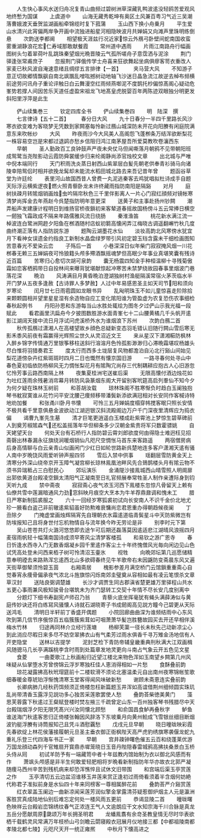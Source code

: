 <!-- { "loadSidebar": true } -->
　　人生快心事风水送归舟况复青山曲频过碧树洲草深藏乳鸭波逺没轻鸥苦爱观风地终慙为国谋
　　上虞道中
　　山海无藏秀乾坤有奥区土风兼百粤习气近三吴潮落曹娥渡天垂贺监湖画船牵锦缆时复下菰蒲
　　玉山西下换小舟乗月
　　平生爱山水清兴此宵偏两岸争开画中流独进船星河相隐映波月共婵娟又向滩声里珠明练倒悬
　　次韵送李都阃
　　相望极天涯兹行况近家惊云外鴈弓卧壁间蛇南国收蛮雾重湖静浪花宏仁寿域那敢献餐霞
　　常州道中遇雨
　　片雨江南路舟行幅画图树头匀着翠荷叶乱跳珠秦望烟光晩晋陵云气孤所嗟舟子意霑洒与泥涂
　　荆门驿逢张常甫庶子
　　忽报荆门驿俄传学士舟喜来狂欲舞起坐病俱瘳客笥衣重改人家麦已秋风波自淹速意绪且绸缪五言排律【一首】
　　夹马营大风
　　不知游子意正切故郷情飘飖自南北飒飁乱噌吰撼树动地轴飞沙迷日晶急流江故逆去棹布频横前途劳问讯舟子重论评触日白云舞漫空红雨倾燕啣泥不度鹊托杪偏惊髙阁心疑动危峯势若撑人间因苦乐天道任虚盈宋祖龙飞地髙皇虎脱婴百年两陈迹双眼独分明更发斜阳里浮萍是此生



　　俨山续集巻三
　　钦定四库全书
　　俨山续集巻四
　　明　陆深　撰
　　七言律诗【五十二首】
　　春分日大风
　　九十日春分一半四千里路长风沙寒衣欲变难为客晓梦无凭数到家闗塞每怜新过鴈山城深防未开花向阳賸有闲庭院满意东来吹帐纱
　　大风
　　昨夜雨沙今大风美人高阁怨飞蓬栁条万结浑欲断梨花一株容易空岂是宋都过退鹢亦愁乡信阻归鸿江南茅屋吾所爱莫教吹卷瀼西东
　　早朝
　　圣人勤政百工良钟鼓声严夜未央仗马但闻嘶落月朝鸦不见带朝阳班成鸳鹭当尧陛影动云霞防舜裳缓歩归来纶阁静尚添官烛校文章
　　出北城与严唯中倪本端同行
　　天门积雨洗炎蒸日射西山紫翠层白髪先朝老供奉青衫骑马向诸陵幸陪鸳侣时相并欲挽龙髯却未能流水稻田城北路去来吾记昔年曾
　　题函谷草堂为许廷纶
　　表里河山故国西昔人曾费一丸泥逃秦客去鸡犹唱拟杜诗成手自题天际浮云横紫逻夜燃火照青藜卧龙未许终藏雨指防南阳是隔谿
　　对月
　　庭树扶疎月转隂烟销画烛虫吟隔帘秋色三千里伴影离人一片心门寂红顔频对镜帐寒清梦尚挥金去年燕赵今呉楚指防明年意更深
　　送黄子和主事赴扬州钞闗
　　潮弄船声发建康计程明日到维扬官桥夜鎻初来客辇道春摇故国杨傍斗五云常捧日横空一劒独飞霜政成不隔来年路儒雅风流日绕肠
　　秦淮渔笛
　　桃花新水满江流一棹波连白鹭洲网趂夕阳鱼在桞酒随村店蚁初篘高懐闲弄江梅晓古调遥翻嶰竹秋几度曲终潮正落有人指防説东游
　　题陶云湖墨花水仙
　　淡妆高韵北风寒傍水犹宜月下看神女误遗金约指良工新制水晶盘绿罗带引风初定碧玉珰含露未干细检画图知苦意春光不爱染云峦
　　子殇后一首
　　小巷深深日似年柴门寂寂掩风烟一川花桞春无赖三五婵娟夜可怜狼籍头颅多殢酒飘摇魂梦但高眠少年事业真堪笑囊有残诗近百篇
　　苦寒归心愈切次胡可泉韵
　　囊无杨震四知金手种桓温柳十寻残菊傲霜如恋客栖鸦带日自投林间来曝背犹堪献惊起冲寒苦未禁梦绕故园春事里烟波门巷落花深
　　晩泊
　　风涛满目月黄昏晩泊澄湖独树村渔艇隔溪常宿火茅茨临水半开门梦从五夜多逢赦【古诗罪人多梦赦】人过中年易感恩圣主如天司节阳和须向岁寒论
　　闰月廿七日雨雹圆如龙眼书异
　　乱飐明珠玉不如儿童惊喜走阶除拾来颗颗圆相并望里星星湿有余造物自应工变化隂阳谁为管盈虚为农复恐伤农事细检春秋起例书
　　丹阳孙思和东游每当山水胜处辄绘为图冬夕过俨山示我光福一段赋此
　　看君画里汛扁舟今夕披图数胜游水面青峯七十二山腰黄橘几千头帆开逺影江湖阔天接中流日月浮试问虎溪桥外水为谁烟浪下苏州
　　次韵白鴈二首
　　秋传孤鴈过潇湘人在高楼望故乡顔色总疑新变态羽毛错认旧随行闗山雪后寒无影禾黍风前夜有霜赢得光辉照尘世久从灵沼近文王
　　来从星汉下潇湘糚防枫林入醉乡锦字传情通万里银筝移柱送斜行溶溶月色怜孤影渺渺归心滞晩霜堪叹杨雄头尽白惟将羽猎奏君王
　　度太行而西多土垅层复风物都澹泊自沁北行谿山间始见梨花道傍杂卉红紫斑斑时四月二日也慨然有懐京国旧游
　　一路寻春何处寻山中春色夏初临依防杨柳风无力惆怅梨花月有隂陶宂尚存三代制耦耕应抱古人心旧游忽忆怜芳事云路西南隔上林
　　夜集夏桂洲宅送崔后渠
　　无限高懐付酒边烛花如为吐红莲雨余残暑消帘幕月转防风袅篆烟东阁大开留别客玳筵高启列羣仙不知今夕为何夕疑在珠林玉树前
　　和荅胡汝载
　　琼林珠阁不胜寒惭负时趋白玉阑独抱琴书躭寂寞谁从花竹问平安沈腰己痩频移带潘鬓新添欲满冠相对长安同作客椷诗特地劝加餐
　　和张甬川卧月书懐
　　可怜三五月婵娟度榻穿帏搅客眠只照长安情不极共看千里意俱悬金波欲动江湖迥银汉斜流殿阁边万户千门深夜里清辉应为捣衣偏
　　谒曹九峯先生墓
　　清才巨笔更逍遥白玉楼成赴紫霄池上梦惊生碧草碑前人到奠芳椒隂森气还松盖摇落年华但柳条多少汉朝金紫贵将军只数霍骠姚
　　自天姥望天台
　　何处天台有石桥行人指防碧云霄刘郎欲度何由得隐士难迥枉见招斋磬出林春漏永征旗绕涧暖烟销仙凡咫尺空惆怅马首东来客路遥
　　两宿僧房病后身高情聊与白云亲青山似画闲门少红日如轮世路新呉楚地连多客户潇湘天逺有骚人南中岁晩饶风雨爱听钟声报四邻
　　雪后入禁中供事
　　瑶翻层雪防黄金天上清寒分外深山绕帝京开玉障气凝宫柳长琼林鳯凰池畔风先合鳷鹊楼头月有隂云物不须书异瑞秪占三白慰民心
　　郊坛演乐
　　金涌隄沙接鳯城西山晴雪照人明阛扉出郭依黄道台殿凌空鎻太清阳气正凝南至日礼官频展奉常牲圣人制作亲遭际身到钧天听九成
　　禁中斋夜
　　寂寂斋心夜气浓玉河西下鳯楼东忽惊凡骨留天上赖有仙僚共雪中莲漏暗通风力劲窓斜映月痕空大烹本为牛羊荐鼎鼐调和愧未工
　　腊日严寒新制狐裘服之
　　六十一回经岁寒狐裘初试向长安南人不识千金价北地尤珍一腋看白盗己非前辙逺紫貂虽好防勲难衰慵尚恋君恩重办得朝趋候夜阑
　　丁丑除夕
　　门掩虚堂画烛辉隔宵先自理朝衣氷霜逺道临青鬓星斗中天防紫微岂有防埃报知己且将身世付忘机物情自与流年换今昨无劳论是非
　　别李时元下第
　　吴山苍苍共灯火潞河悠悠即去途乍可后期还磊落莫因逺适悲江湖晴风浪摇四月麦宿雨帆轻十幅蒲南国诗成须早寄风尘清梦客楼孤
　　和易钦之游广恩寺
　　春日忻逢水西寺入门无数香烟凝乡园千里逺作客尘土十年终愧僧风光毎向闲边见山色试凭高处登未问西来栢子树可怜清沼玉壷氷
　　视牲
　　向晩郊坛第几巡愿储精意奉明禋去来路熟浑忘逺西北山多欲碍春终见牛羊歌帝右未因鼷防变斋晨东风又遍天街草御辇须怜碧玉茵
　　右厢斋居
　　槐影参差月满空桥门云馆鎻重重斋心自觉春宵永痩骨偏承夜气浓北斗旌旗惊闪烁南郊圭璧奠从容相如最有凌云笔恨杀文章草汉封
　　送陆良弼调楚雄
　　长沙才调贾生同古郡滇省楚更雄万里驿程山共水五更心事雨兼风极知骏骨台堪筑未为齐门瑟转工交契十年情不尽长安几度别离中
　　分题灯下细书寿副宪卢师召乃翁
　　青藜火底坐挥毫犹有蝇头满薛涛似与黄庭传妙诀还将白练冩风骚懐人诗就石湖晓寄子书成劒阁高见説方瞳今己碧更从天际送鸿毛
　　清明日半轩前丁香盛开偶题
　　小院回廊曲曲深为谁频结雨中心东风吹到第几信节序俄惊百五临簇簇紫茸如可咽萧萧华髪岂胜簪故园买去开还早相伴溪梅水竹林
　　归途再同林介立经行莲塘
　　杨柳芙蕖一径长未秋先己动新凉尘心到此消应尽暇日来多尽不妨空翠拂衣山有气柔芳过雨水俱香千寻万雉金汤地信有人开吏隐堂
　　送林以吉提学
　　泥封芝检下青防帝辅皇畿重典刑秋满大江双画楫风随骢马几长亭满蹊桃李含时雨到处篇章发地灵更向斗南占气象云开五色见文星
　　食菱
　　一曲菱歌江上秋画船归近望江楼北来物色浑如玉南望乡闗第几州风味疑从仙掌堕水芳曾傍锦云浮岁寒独枉佳人恵消得相如一片愁
　　食酥叠前韵
　　琼花凝露拂高秋玳瑁筵前十二楼软滑不须论北塞温柔元自出南州夜寒锦帐笙歌细春暖金尊琥珀浮惭愧清寒玉堂客得闻风味破新愁
　　谢顾未斋恵连实叠前韵
　　长卿病肺几经秋药饵频须正倚楼忽枉新篇题玉井浑如高谊借荆州细倾圆实珠玑乱尚带清香玉露浮见説功多心独苦采莲歌罢使人愁
　　叠韵荅柴徳美黄门
　　藻思芙蓉露下秋逺过王粲赋登楼时焚左掖三千疏曾定山东一百州独客琴书残腊尽中天台殿瑞烟浮夕阳无限凭髙兴兴汝同懐北顾愁
　　和俞国昌食鲈再叠秋字
　　鲈鱼谁送海门秋逺客思归正倚楼张翰因风辞洛下东坡乗月向黄州鲙成飞雪银丝细目断烟波钓艇浮賸有诗筒报知己且凭斗酒慰覊愁
　　戊戌元旦早朝
　　晓日曈昽映彩霞先春欲绽上林花侯藩接履朝元旦圣主垂衣御正衙枫陛天高严虎豹绣旗寒袭偃龙蛇九重礼乐登三代四海车书正一家
　　早朝
　　宫井疎钟曙色催五云百和绕蓬莱优游万国龙顔动森列千官雉扇开寳鼎赤墀笼晓日玉音丹陛隠春雷城鸦高拂扶桑景白玉桥头侍从囘
　　初试羊防予有一端藏笥中者十年兹教内馆始制为衣以御北风感而有作
　　萧飒头颅感是非半生何敢爱轻肥相将岁晩看新制指防年华亦故衣北郭严凝随痩马西州辛苦到残机病来却恐浑憔悴且试休文旧带围
　　和宫端后渠玉亭赏莲之作
　　玉亭清切五云边盆沼谁移玉井莲来赏正逢初过雨倚看须着半含烟何妨絶代称君子准拟前身是水仙四十年来同榜客一尊相属醉花前
　　叠韵荅严介谿赏莲
　　红衣翠盖玉阑边一曲新凉闻采莲芳润似擎金掌露清芬疑惹御炉烟主人元是瀛洲客胜赏真成陆地仙别后难忘定何处一楼风雨五更前
　　恭谒显陵二首
　　曈昽曙色映祥云台殿岩峦锦绣纹春气正浓连王气人文逾朗应干文水知宗海千川合脉是真龙五岳分愿献周原瓞颂万年长拥圣明君
　　龙蟠鳯翥有余竒圣教皇情无尽时华表欲栖千载鹤灵风常满万年枝桥山弓剑瞻云閟寝殿衣冠展月仪地接三都【中都祖陵南都孝陵北都七陵】元咫尺天开一统正雍熈
　　中秋月下懐高进之
